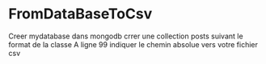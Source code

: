 # FromDataBaseToCsv

Creer mydatabase dans mongodb
crrer une collection posts suivant le format de la classe
A ligne 99 indiquer le chemin absolue vers votre fichier csv
